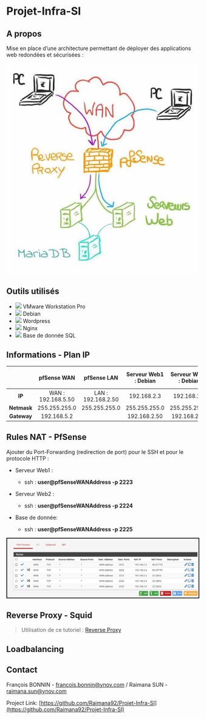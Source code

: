 # Projet-Infra-SI

## A propos

Mise en place d’une architecture permettant de déployer des applications web redondées et sécurisées :

<img src="Images\Schéma.jpg" width=600px>


## Outils utilisés

* <img src="https://upload.wikimedia.org/wikipedia/commons/thumb/5/5a/Vmware_workstation_16_icon.svg/1200px-Vmware_workstation_16_icon.svg.png" width="20px"> VMware Workstation Pro
* <img src="https://img1.freepng.fr/20180504/fqe/kisspng-debian-apt-linux-distribution-raspbian-blue-logo-5aec8fd5de5470.3000639315254527579107.jpg" height="20px"> Debian
* <img src="https://image.flaticon.com/icons/png/512/59/59137.png" height="20px"> Wordpress
* <img src="https://img.icons8.com/color/452/nginx.png" height="20px"> Nginx
* <img src="https://colibri.unistra.fr/application/assets/images/courses/sql_icone.png" height="20px"> Base de donnée SQL

## Informations - Plan IP


|    | pfSense WAN | pfSense LAN | Serveur Web1 : Debian| Serveur Web2 : Debian| Base de donnée: Debian|
|:--:|:-------:|:---:|:--------------------:|:--------------------:|:---------------------:|
| **IP**      | WAN : 192.168.5.50 | LAN : 192.168.2.50 | 192.168.2.3 | 192.168.2.4 | 192.168.2.5 
| **Netmask** | 255.255.255.0 | 255.255.255.0 | 255.255.255.0 | 255.255.255.0 | 255.255.255.0 
| **Gateway** | 192.168.5.2 | | 192.168.2.50 | 192.168.2.50 | 192.168.2.50 |


## Rules NAT - PfSense

Ajouter du Port-Forwarding (redirection de port) pour le SSH et pour le protocole HTTP : 
* Serveur Web1 :
  -  ssh : **user@pfSenseWANAddress -p 2223**

* Serveur Web2 :
  -  ssh : **user@pfSenseWANAddress -p 2224**

* Base de donnée:
  -  ssh : **user@pfSenseWANAddress -p 2225**


<img src="Images\Rules - Port Forwarding.png" border=2px>

## Reverse Proxy - Squid

> Utilisation de ce tutoriel : [Reverse Proxy](https://www.it-connect.fr/reverse-proxy-https-avec-pfsense/)

## Loadbalancing



## Contact

François BONNIN - francois.bonnin@ynov.com / Raimana SUN - raimana.sun@ynov.com

Project Link: [https://github.com/Raimana92/Projet-Infra-SI](https://github.com/Raimana92/Projet-Infra-SI)
